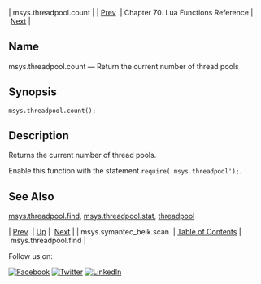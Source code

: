 | msys.threadpool.count |
| [Prev](lua.ref.msys.symantec_beik.scan.php)  | Chapter 70. Lua Functions Reference |  [Next](lua.ref.msys.threadpool.find.php) |

<a name="lua.ref.msys.threadpool.count"></a>
## Name

msys.threadpool.count — Return the current number of thread pools

<a name="idp18453456"></a>
## Synopsis

`msys.threadpool.count();`

<a name="idp18455664"></a>
## Description

Returns the current number of thread pools.

Enable this function with the statement `require('msys.threadpool');`.

<a name="idp18458464"></a>
## See Also

[msys.threadpool.find](lua.ref.msys.threadpool.find.php "msys.threadpool.find"), [msys.threadpool.stat](lua.ref.msys.threadpool.stat.php "msys.threadpool.stat"), [threadpool](conf.ref.threadpool.php "threadpool")

| [Prev](lua.ref.msys.symantec_beik.scan.php)  | [Up](lua.function.details.php) |  [Next](lua.ref.msys.threadpool.find.php) |
| msys.symantec_beik.scan  | [Table of Contents](index.php) |  msys.threadpool.find |

Follow us on:

[![Facebook](https://support.messagesystems.com/images/icon-facebook.png)](http://www.facebook.com/messagesystems) [![Twitter](https://support.messagesystems.com/images/icon-twitter.png)](http://twitter.com/#!/MessageSystems) [![LinkedIn](https://support.messagesystems.com/images/icon-linkedin.png)](http://www.linkedin.com/company/message-systems)